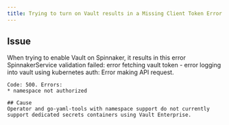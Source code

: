 ```yaml
---
title: Trying to turn on Vault results in a Missing Client Token Error
---
```


## Issue
When trying to enable Vault on Spinnaker, it results in this error
SpinnakerService validation failed:
error fetching vault token - error logging into vault using kubernetes auth: Error making API request.
```URL: PUT "https://vault-prod.[CLIENTURL].com/v1/auth/eks/armory-spinnaker-prod/login'''
Code: 500. Errors:
* namespace not authorized

## Cause
Operator and go-yaml-tools with namespace support do not currently support dedicated secrets containers using Vault Enterprise.

